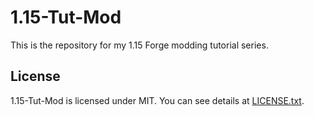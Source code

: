 # 1.15-Tut-Mod
This is the repository for my 1.15 Forge modding tutorial series.
## License
1.15-Tut-Mod is licensed under MIT. You can see details at [LICENSE.txt](https://github.com/DaRealTurtyWurty/1.15-Tut-Mod/blob/master/LICENSE.txt).
